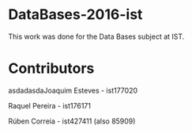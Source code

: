# DataBases-2016-ist
This work was done for the Data Bases subject at IST.
# Contributors
asdadasdaJoaquim Esteves   - ist177020

Raquel Pereira    - ist176171

Rúben Correia     - ist427411 (also 85909)
